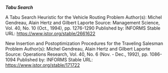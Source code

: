 ***Tabu Search***

A Tabu Search Heuristic for the Vehicle Routing Problem
Author(s): Michel Gendreau, Alain Hertz and Gilbert Laporte
Source: Management Science, Vol. 40, No. 10 (Oct., 1994), pp. 1276-1290 Published by: INFORMS
Stable URL: https://www.jstor.org/stable/2661622

New Insertion and Postoptimization Procedures for the Traveling Salesman Problem
Author(s): Michel Gendreau, Alain Hertz and Gilbert Laporte
Source: Operations Research, Vol. 40, No. 6 (Nov. - Dec., 1992), pp. 1086-1094 Published by: INFORMS
Stable URL: https://www.jstor.org/stable/171722
